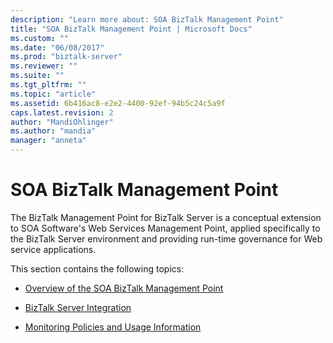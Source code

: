 ```yaml
---
description: "Learn more about: SOA BizTalk Management Point"
title: "SOA BizTalk Management Point | Microsoft Docs"
ms.custom: ""
ms.date: "06/08/2017"
ms.prod: "biztalk-server"
ms.reviewer: ""
ms.suite: ""
ms.tgt_pltfrm: ""
ms.topic: "article"
ms.assetid: 6b416ac8-e2e2-4400-92ef-94b5c24c5a9f
caps.latest.revision: 2
author: "MandiOhlinger"
ms.author: "mandia"
manager: "anneta"
---
```

# SOA BizTalk Management Point
The BizTalk Management Point for BizTalk Server is a conceptual extension to SOA Software's Web Services Management Point, applied specifically to the BizTalk Server environment and providing run-time governance for Web service applications.  
  
 This section contains the following topics:  
  
-   [Overview of the SOA BizTalk Management Point](../esb-toolkit/overview-of-the-soa-biztalk-management-point.md)  
  
-   [BizTalk Server Integration](../esb-toolkit/biztalk-server-integration1.md)  
  
-   [Monitoring Policies and Usage Information](../esb-toolkit/monitoring-policies-and-usage-information.md)
